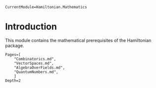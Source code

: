 ```@meta
CurrentModule=Hamiltonian.Mathematics
```

# Introduction

This module contains the mathematical prerequisites of the Hamiltonian package.

```@contents
Pages=[
    "Combinatorics.md",
    "VectorSpaces.md",
    "AlgebraOverFields.md",
    "QuantumNumbers.md",
    ]
Depth=2
```
